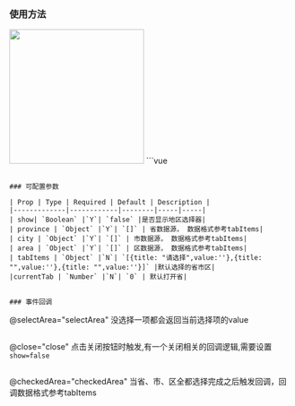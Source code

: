 ### 使用方法
<img   src="https://duxiangguo.github.io/dui-weex/zh-cn/image/dui-area-selector.gif" width="240"/>
```vue
<template>
    <div>
        <dui-button :text="text" @click="openAreaSelector"></dui-button>
        <dui-address-selector @checkedArea="checkedArea" :show="show" @close="close"></dui-address-selector>
    </div>
</template>

<script>
    import {duiAddressSelector,duiButton} from  'dui-weex'
    module.exports = {
        components: {
            duiAddressSelector,duiButton
        },
        data() {
            return {
                show:false,
                text:'打开省市区选择'
            }
        },
        methods: {
            openAreaSelector(){
                this.text='打开省市区选择';
                this.show=true
            },
            checkedArea(value){
                this.text=value[0].title+'-'+value[1].title+'-'+value[2].title;
            },
            close(){
             this.show=false
            }
        }
    }
</script>
```

### 可配置参数

| Prop | Type | Required | Default | Description |
|-------------|------------|--------|-----|-----|
| show| `Boolean` |`Y`| `false` |是否显示地区选择器|
| province | `Object` |`Y`| `[]` | 省数据源， 数据格式参考tabItems|
| city | `Object` |`Y`| `[]` | 市数据源， 数据格式参考tabItems|
| area | `Object` |`Y`| `[]` | 区数据源， 数据格式参考tabItems|
| tabItems | `Object` |`N`| `[{title: "请选择",value:''},{title: "",value:''},{title: "",value:''}]` |默认选择的省市区|
|currentTab | `Number` |`N`| `0` | 默认打开省|


### 事件回调

```
@selectArea="selectArea" 没选择一项都会返回当前选择项的value
```

```
@close="close" 点击关闭按钮时触发,有一个关闭相关的回调逻辑,需要设置`show=false`
```

```
@checkedArea="checkedArea" 当省、市、区全都选择完成之后触发回调，回调数据格式参考tabItems
```
